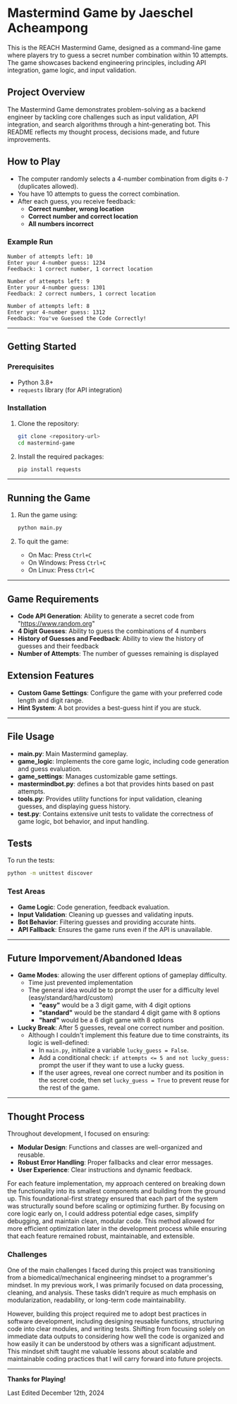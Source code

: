 # Mastermind Game by Jaeschel Acheampong

This is the REACH Mastermind Game, designed as a command-line game where players try to guess a secret number combination within 10 attempts. The game showcases backend engineering principles, including API integration, game logic, and input validation.

## Project Overview
The Mastermind Game demonstrates problem-solving as a backend engineer by tackling core challenges such as input validation, API integration, and search algorithms through a hint-generating bot. This README reflects my thought process, decisions made, and future improvements.

## How to Play
- The computer randomly selects a 4-number combination from digits `0-7` (duplicates allowed).
- You have 10 attempts to guess the correct combination.
- After each guess, you receive feedback:
  - **Correct number, wrong location**
  - **Correct number and correct location**
  - **All numbers incorrect**

### Example Run
```
Number of attempts left: 10
Enter your 4-number guess: 1234
Feedback: 1 correct number, 1 correct location

Number of attempts left: 9
Enter your 4-number guess: 1301
Feedback: 2 correct numbers, 1 correct location

Number of attempts left: 8
Enter your 4-number guess: 1312
Feedback: You've Guessed the Code Correctly!
```

---

## Getting Started

### Prerequisites
- Python 3.8+
- `requests` library (for API integration)

### Installation
1. Clone the repository:
   ```bash
   git clone <repository-url>
   cd mastermind-game
   ```

2. Install the required packages:
   ```bash
   pip install requests
   ```

---

## Running the Game
1. Run the game using:
   ```bash
   python main.py
   ```

2. To quit the game:
   - On Mac: Press `Ctrl+C`
   - On Windows: Press `Ctrl+C`
   - On Linux: Press `Ctrl+C`

---
## Game Requirements
- **Code API Generation**: Ability to generate a secret code from "https://www.random.org"
- **4 Digit Guesses**: Ability to guess the combinations of 4 numbers
- **History of Guesses and Feedback**: Ability to view the history of guesses and their feedback 
- **Number of Attempts**: The number of guesses remaining is displayed

## Extension Features
- **Custom Game Settings**: Configure the game with your preferred code length and digit range.
- **Hint System**: A bot provides a best-guess hint if you are stuck.

---

## File Usage
- **main.py**: Main Mastermind gameplay.
- **game_logic**: Implements the core game logic, including code generation and guess evaluation.
- **game_settings**: Manages customizable game settings.
- **mastermindbot.py**: defines a bot that provides hints based on past attempts.
- **tools.py**: Provides utility functions for input validation, cleaning guesses, and displaying guess history.
- **test.py**: Contains extensive unit tests to validate the correctness of game logic, bot behavior, and input handling.

## Tests
To run the tests:
```bash
python -m unittest discover
```
### Test Areas
- **Game Logic**: Code generation, feedback evaluation.
- **Input Validation**: Cleaning up guesses and validating inputs.
- **Bot Behavior**: Filtering guesses and providing accurate hints.
- **API Fallback**: Ensures the game runs even if the API is unavailable.

---

## Future Imporvement/Abandoned Ideas
- **Game Modes**: allowing the user different options of gameplay difficulty.
    - Time just prevented implementation
    - The general idea would be to prompt the user for a difficulty level (easy/standard/hard/custom)
       - **"easy"** would be a 3 digit game, with 4 digit options
       - **"standard"** would be the standard 4 digit game with 8 options
       - **"hard"** would be a 6 digit game with 8 options
- **Lucky Break**: After 5 guesses, reveal one correct number and position.
    - Although I couldn't implement this feature due to time constraints, its logic is well-defined:
        - In `main.py`, initialize a variable `lucky_guess = False`.
        - Add a conditional check: `if attempts <= 5 and not lucky_guess:` prompt the user if they want to use a lucky guess.
        - If the user agrees, reveal one correct number and its position in the secret code, then set `lucky_guess = True` to prevent reuse for the rest of the game.


---

## Thought Process
Throughout development, I focused on ensuring:
- **Modular Design**: Functions and classes are well-organized and reusable.
- **Robust Error Handling**: Proper fallbacks and clear error messages.
- **User Experience**: Clear instructions and dynamic feedback.

For each feature implementation, my approach centered on breaking down the functionality into its smallest components and building from the ground up. This foundational-first strategy ensured that each part of the system was structurally sound before scaling or optimizing further. By focusing on core logic early on, I could address potential edge cases, simplify debugging, and maintain clean, modular code. This method allowed for more efficient optimization later in the development process while ensuring that each feature remained robust, maintainable, and extensible.

### Challenges
One of the main challenges I faced during this project was transitioning from a biomedical/mechanical engineering mindset to a programmer's mindset. In my previous work, I was primarily focused on data processing, cleaning, and analysis. These tasks didn’t require as much emphasis on modularization, readability, or long-term code maintainability.

However, building this project required me to adopt best practices in software development, including designing reusable functions, structuring code into clear modules, and writing tests. Shifting from focusing solely on immediate data outputs to considering how well the code is organized and how easily it can be understood by others was a significant adjustment. This mindset shift taught me valuable lessons about scalable and maintainable coding practices that I will carry forward into future projects.

---

**Thanks for Playing!**

Last Edited December 12th, 2024
